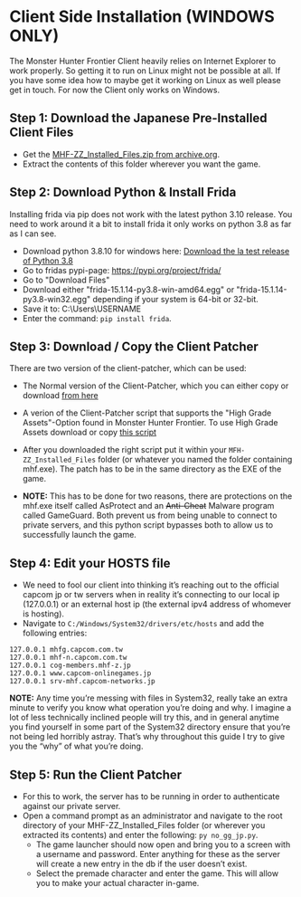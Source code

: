 # Client Side Installation (WINDOWS ONLY)

The Monster Hunter Frontier Client heavily relies on Internet Explorer to work properly. So getting it to run on Linux might not be possible at all. If you have some idea how to maybe get it working on Linux as well please get in touch. For now the Client only works on Windows.

## Step 1: Download the Japanese Pre-Installed Client Files
- Get the [MHF-ZZ_Installed_Files.zip from archive.org](https://archive.org/details/mhfzzinstalledfiles_20200204).
- Extract the contents of this folder wherever you want the game.

## Step 2: Download Python & Install Frida

Installing frida via pip does not work with the latest python 3.10 release. You need to work around it a bit to install frida it only works on python 3.8 as far as I can see.

- Download python 3.8.10 for windows here: [Download the la test release of Python 3.8](https://www.python.org/downloads/release/python-3810/)
- Go to fridas pypi-page: https://pypi.org/project/frida/
- Go to "Download Files"
- Download either "frida-15.1.14-py3.8-win-amd64.egg" or "frida-15.1.14-py3.8-win32.egg" depending if your system is 64-bit or 32-bit.
- Save it to: C:\Users\USERNAME
- Enter the command: `pip install frida`.

## Step 3: Download / Copy the Client Patcher

There are two version of the client-patcher, which can be used:

- The Normal version of the Client-Patcher, which you can either copy or download [from here](./archive/no_gg_jp.py)
- A verion of the Client-Patcher script that supports the "High Grade Assets"-Option found in Monster Hunter Frontier. To use High Grade Assets download or copy [this script](./archive/no_gg_jp.py)

- After you downloaded the right script put it within your `MFH-ZZ_Installed_Files` folder (or whatever you named the folder containing mhf.exe). The patch has to be in the same directory as the EXE of the game.
- **NOTE:** This has to be done for two reasons, there are protections on the mhf.exe itself called AsProtect and an ~~Anti-Cheat~~ Malware program called GameGuard. Both prevent us from being unable to connect to private servers, and this python script bypasses both to allow us to successfully launch the game.

## Step 4: Edit your HOSTS file
- We need to fool our client into thinking it’s reaching out to the official capcom jp or tw servers when in reality it’s connecting to our local ip (127.0.0.1) or an external host ip (the external ipv4 address of whomever is hosting).
- Navigate to `C:/Windows/System32/drivers/etc/hosts` and add the following entries:

```
127.0.0.1 mhfg.capcom.com.tw
127.0.0.1 mhf-n.capcom.com.tw
127.0.0.1 cog-members.mhf-z.jp
127.0.0.1 www.capcom-onlinegames.jp
127.0.0.1 srv-mhf.capcom-networks.jp
```

**NOTE:** Any time you’re messing with files in System32, really take an extra minute to verify you know what operation you’re doing and why. I imagine a lot of less technically inclined people will try this, and in general anytime you find yourself in some part of the System32 directory ensure that you’re not being led horribly astray. That’s why throughout this guide I try to give you the “why” of what you’re doing.

## Step 5: Run the Client Patcher
- For this to work, the server has to be running in order to authenticate against our private server.
- Open a command prompt as an administrator and navigate to the root directory of your MHF-ZZ_Installed_Files folder (or wherever you extracted its contents) and enter the following: `py no_gg_jp.py`.
    - The game launcher should now open and bring you to a screen with a username and password. Enter anything for these as the server will create a new entry in the db if the user doesn’t exist.
    - Select the premade character and enter the game. This will allow you to make your actual character in-game.
